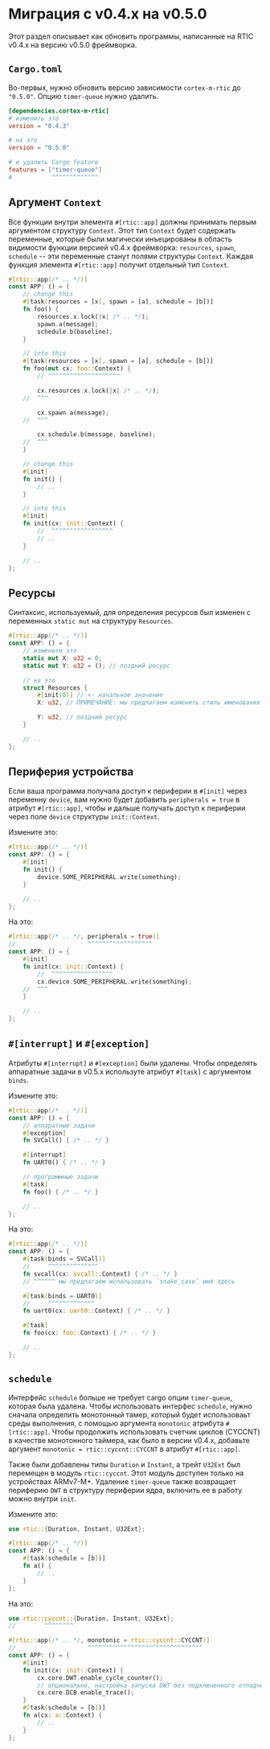 # Миграция с v0.4.x на v0.5.0

Этот раздел описывает как обновить программы, написанные на RTIC v0.4.x
на версию v0.5.0 фреймворка.

## `Cargo.toml`

Во-первых, нужно обновить версию зависимости `cortex-m-rtic` до
`"0.5.0"`. Опцию `timer-queue` нужно удалить.

``` toml
[dependencies.cortex-m-rtic]
# изменить это
version = "0.4.3"

# на это
version = "0.5.0"

# и удалить Cargo feature
features = ["timer-queue"]
#           ^^^^^^^^^^^^^
```

## Аргумент `Context`

Все функции внутри элемента `#[rtic::app]` должны принимать первым аргументом
структуру `Context`. Этот тип `Context` будет содержать переменные, которые были магически
инъецированы в область видимости функции версией v0.4.x фреймворка:
`resources`, `spawn`, `schedule` -- эти переменные станут полями структуры `Context`.
Каждая функция элемента `#[rtic::app]` получит отдельный тип `Context`.

``` rust
#[rtic::app(/* .. */)]
const APP: () = {
    // change this
    #[task(resources = [x], spawn = [a], schedule = [b])]
    fn foo() {
        resources.x.lock(|x| /* .. */);
        spawn.a(message);
        schedule.b(baseline);
    }

    // into this
    #[task(resources = [x], spawn = [a], schedule = [b])]
    fn foo(mut cx: foo::Context) {
        // ^^^^^^^^^^^^^^^^^^^^

        cx.resources.x.lock(|x| /* .. */);
    //  ^^^

        cx.spawn.a(message);
    //  ^^^

        cx.schedule.b(message, baseline);
    //  ^^^
    }

    // change this
    #[init]
    fn init() {
        // ..
    }

    // into this
    #[init]
    fn init(cx: init::Context) {
        //  ^^^^^^^^^^^^^^^^^
        // ..
    }

    // ..
};
```

## Ресурсы

Синтаксис, используемый, для определения ресурсов был изменен с переменных `static mut`
на структуру `Resources`.

``` rust
#[rtic::app(/* .. */)]
const APP: () = {
    // измените это
    static mut X: u32 = 0;
    static mut Y: u32 = (); // поздний ресурс

    // на это
    struct Resources {
        #[init(0)] // <- начальное значение
        X: u32, // ПРИМЕЧАНИЕ: мы предлагаем изменить стиль именования на `snake_case`

        Y: u32, // поздний ресурс
    }

    // ..
};
```

## Периферия устройства

Если ваша программа получала доступ к периферии в `#[init]` через
переменну `device`, вам нужно будет добавить `peripherals = true` в атрибут
`#[rtic::app]`, чтобы и дальше получать доступ к периферии через поле `device` структуры `init::Context`.

Измените это:

``` rust
#[rtic::app(/* .. */)]
const APP: () = {
    #[init]
    fn init() {
        device.SOME_PERIPHERAL.write(something);
    }

    // ..
};
```

На это:

``` rust
#[rtic::app(/* .. */, peripherals = true)]
//                    ^^^^^^^^^^^^^^^^^^
const APP: () = {
    #[init]
    fn init(cx: init::Context) {
        //  ^^^^^^^^^^^^^^^^^
        cx.device.SOME_PERIPHERAL.write(something);
    //  ^^^
    }

    // ..
};
```

## `#[interrupt]` и `#[exception]`

Атрибуты `#[interrupt]` и `#[exception]` были удалены. Чтобы определять аппаратные задачи в v0.5.x
используте атрибут `#[task]` с аргументом `binds`.

Измените это:

``` rust
#[rtic::app(/* .. */)]
const APP: () = {
    // аппаратные задачи
    #[exception]
    fn SVCall() { /* .. */ }

    #[interrupt]
    fn UART0() { /* .. */ }

    // программные задачи
    #[task]
    fn foo() { /* .. */ }

    // ..
};
```

На это:

``` rust
#[rtic::app(/* .. */)]
const APP: () = {
    #[task(binds = SVCall)]
    //     ^^^^^^^^^^^^^^
    fn svcall(cx: svcall::Context) { /* .. */ }
    // ^^^^^^ мы предлагаем использовать `snake_case` имя здесь

    #[task(binds = UART0)]
    //     ^^^^^^^^^^^^^
    fn uart0(cx: uart0::Context) { /* .. */ }

    #[task]
    fn foo(cx: foo::Context) { /* .. */ }

    // ..
};
```

## `schedule`

Интерфейс `schedule` больше не требует cargo опции `timer-queue`, которая была удалена.
Чтобы использовать интерфес `schedule`, нужно сначала определить
монотонный тамер, который будет использоваьт среды выполнения, с помощью аргумента `monotonic`
атрибута `#[rtic::app]`. Чтобы продолжить использовать счетчик циклов
(CYCCNT) в качестве монотонного таймера, как было в версии v0.4.x, добавьте
аргумент `monotonic = rtic::cyccnt::CYCCNT` в атрибут `#[rtic::app]`.

Также были добавлены типы `Duration` и `Instant`, а трейт `U32Ext` был перемещен в модуль `rtic::cyccnt`.
Этот модуль доступен только на устройствах ARMv7-M+.
Удаление `timer-queue` также возвращает периферию `DWT` в структуру периферии ядра,
включить ее в работу можно внутри `init`.

Измените это:

``` rust
use rtic::{Duration, Instant, U32Ext};

#[rtic::app(/* .. */)]
const APP: () = {
    #[task(schedule = [b])]
    fn a() {
        // ..
    }
};
```

На это:

``` rust
use rtic::cyccnt::{Duration, Instant, U32Ext};
//        ^^^^^^^^

#[rtic::app(/* .. */, monotonic = rtic::cyccnt::CYCCNT)]
//                    ^^^^^^^^^^^^^^^^^^^^^^^^^^^^^^^^
const APP: () = {
    #[init]
    fn init(cx: init::Context) {
        cx.core.DWT.enable_cycle_counter();
        // опционально, настройка запуска DWT без подключенного отладчика
        cx.core.DCB.enable_trace();
    }
    #[task(schedule = [b])]
    fn a(cx: a::Context) {
        // ..
    }
};
```
